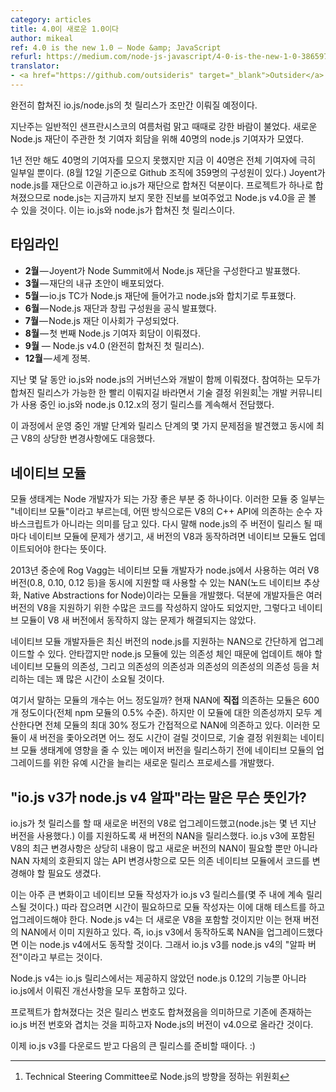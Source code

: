 ```yaml
---
category: articles
title: 4.0이 새로운 1.0이다
author: mikeal
ref: 4.0 is the new 1.0 — Node &amp; JavaScript
refurl: https://medium.com/node-js-javascript/4-0-is-the-new-1-0-386597a3436d
translator:
- <a href="https://github.com/outsideris" target="_blank">Outsider</a>
---
```


<!--
The first fully converged io.js/node.js release coming soon.

Last week was a typical San Francisco summer, sunny with occasionally hostile
winds. This was the setting for 40 node.js contributors to gather for the
first ever Collaborator Summit, organized by the new Node.js Foundation.
-->
완전히 합쳐진 io.js/node.js의 첫 릴리스가 조만간 이뤄질 예정이다.

지난주는 일반적인 샌프란시스코의 여름처럼 맑고 때때로 강한 바람이 불었다. 새로운 Node.js 재단이
주관한 첫 기여자 회담을 위해 40명의 node.js 기여자가 모였다.

<!--
A year ago we didn’t have 40 contributors to gather but today this represents
only a fraction of the total contributor base (359 GitHub org members as of
8/12). This is due in large part to Joyent’s migration of node.js to
a foundation and the merger of io.js into that foundation. As a unified
project node.js has seen more progress than ever and will soon see
Node.js v4.0 — the first unified release of the io.js and node.js codebases.
-->
1년 전만 해도 40명의 기여자를 모으지 못했지만 지금 이 40명은 전체 기여자에 극히 일부일 뿐이다.
(8월 12일 기준으로 Github 조직에 359명의 구성원이 있다.) Joyent가 node.js를 재단으로 이관하고
io.js가 재단으로 합쳐진 덕분이다. 프로젝트가 하나로 합쳐졌으므로 node.js는 지금까지 보지 못한 진보를
보여주었고 Node.js v4.0을 곧 볼 수 있을 것이다. 이는 io.js와 node.js가 합쳐진 첫 릴리스이다.

<!--
## Timeline
* **February** — Joyent announces formation of the Node.js Foundation at Node Summit.
* **March** — Foundation By-law drafts are circulated.
* **May** — io.js TC votes to enter the Node.js Foundation and merge with node.js.
* **June** — Official launch of the Node.js Foundation w/ founding members.
* **July** — Node.js Foundation Board of Directors established.
* **August** — First ever Node.js Collaborator Summit.
* **September** — Node.js v4.0 (first fully converged release).
* **December** — World Domination.
-->

## 타임라인
* **2월** — Joyent가 Node Summit에서 Node.js 재단을 구성한다고 발표했다.
* **3월** — 재단의 내규 초안이 배포되었다.
* **5월** — io.js TC가 Node.js 재단에 들어가고 node.js와 합치기로 투표했다.
* **6월** — Node.js 재단과 창립 구성원을 공식 발표했다.
* **7월** — Node.js 재단 이사회가 구성되었다.
* **8월** — 첫 번째 Node.js 기여자 회담이 이뤄졌다.
* **9월** — Node.js v4.0 (완전히 합쳐진 첫 릴리스).
* **12월** — 세계 정복.

<!--
For the last few months governance and development of io.js and node.js have
happened jointly. While everyone involved would like to see a converged release
happen as quickly as possible the TSC has also been dedicated to continuing
regular releases of io.js and node.js 0.12.x which are in use
by the developer community.
-->
지난 몇 달 동안 io.js와 node.js의 거버넌스와 개발이 함께 이뤄졌다. 참여하는 모두가 합쳐진 릴리스가
가능한 한 빨리 이뤄지길 바라면서 기술 결정 위원회[^1]는 개발 커뮤니티가 사용 중인 io.js와 node.js 0.12.x의
정기 릴리스를 계속해서 전담했다.

<!--
Along the way we discovered a few problems with the development and release
process we were operating under and have also struggled with
a recent sizable change to V8.
-->
이 과정에서 운영 중인 개발 단계와 릴리스 단계의 몇 가지 문제점을 발견했고 동시에 최근 V8의 상당한
변경사항에도 대응했다.

<!--
## Native Modules
-->

## 네이티브 모듈

<!--
The module ecosystem is one of the best parts of being a Node developer.
A tiny portion of these modules are what we call “native modules” meaning
that they rely, in some way, on V8's C++ API and are not purely JavaScript.
This has meant that every major release of node.js broke these native modules
and they would each have to be updated to work with a newer v8.
-->
모듈 생태계는 Node 개발자가 되는 가장 좋은 부분 중 하나이다.
이러한 모듈 중 일부는 "네이티브 모듈"이라고 부르는데, 어떤 방식으로든 V8의 C++ API에 의존하는 순수
자바스크립트가 아니라는 의미를 담고 있다. 다시 말해 node.js의 주 버전이 릴리스 될 때마다 네이티브
모듈에 문제가 생기고, 새 버전의 V8과 동작하려면 네이티브 모듈도 업데이트되어야 한다는 뜻이다.

<!--
In mid-2013 Rod Vagg released NAN (Native Abstractions for Node), a module
which can be used by native module developers to simultaneously support
multiple versions of V8 found in node.js (0.8, 0.10, 0.12, etc). This meant
that developers didn’t have to write lots of code to handle varying versions
of V8 but it didn’t stop native modules from being broken by new versions of V8.
-->
2013년 중순에 Rog Vagg는 네이티브 모듈 개발자가 node.js에서 사용하는
여러 V8 버전(0.8, 0.10, 0.12 등)을 동시에 지원할 때 사용할 수 있는 NAN(노드 네이티브 추상화,
Native Abstractions for Node)이라는 모듈을 개발했다. 덕분에 개발자들은 여러 버전의 V8을
지원하기 위한 수많은 코드를 작성하지 않아도 되었지만, 그렇다고 네이티브 모듈이 V8 새 버전에서
동작하지 않는 문제가 해결되지는 않았다.

<!--
For most of the history of NAN native module developers have been able
simply upgrade their version of NAN to one that includes support for
the latest version of node.js. Unfortunately, the deep dependency chains
found in node.js modules means that it still takes quite a bit of time for
the dependencies of a native module to be updated (and the deps of deps,
and deps of deps of deps, and so on).
-->
네이티브 모듈 개발자들은 최신 버전의 node.js를 지원하는 NAN으로 간단하게 업그레이드할 수 있다.
안타깝지만 node.js 모듈에 있는 의존성 체인 때문에 업데이트 해야 할 네이티브 모듈의 의존성, 그리고
의존성의 의존성과 의존성의 의존성의 의존성 등을 처리하는 데는 꽤 많은 시간이 소요될 것이다.

<!--
How many modules are we talking about? Less than 600 modules currently
depend **directly** on NAN (less than half a percent of the total modules
in NPM) but if you factor in all the deep dependencies on those modules up
to 30% of the modules in npm depend indirectly on NAN. Being that it takes
a while for these modules to all catch up to new versions the TSC developed
a new release process which leaves a longer period of time for modules
to upgrade before major releases go out that affect the native module ecosystem.
-->
여기서 말하는 모듈의 개수는 어느 정도일까? 현재 NAN에 **직접** 의존하는 모듈은 600개
정도이다(전체 npm 모듈의 0.5% 수준). 하지만 이 모듈에 대한 의존성까지 모두 계산한다면 전체 모듈의
최대 30% 정도가 간접적으로 NAN에 의존하고 있다. 이러한 모듈이 새 버전을 좇아오려면 어느 정도 시간이
걸릴 것이므로, 기술 결정 위원회는 네이티브 모듈 생태계에 영향을 줄 수 있는 메이저 버전을 릴리스하기 전에
네이티브 모듈의 업그레이드를 위한 유예 시간을 늘리는 새로운 릴리스 프로세스를 개발했다.

<!--
## What does “io.js v3 is node.js v4 alpha” mean?
-->

## "io.js v3가 node.js v4 알파"라는 말은 무슨 뜻인가?

<!--
When io.js was first released it upgraded to a newer version of V8
(node.js was a few years out of date) and a new version of NAN was released
to support it. Recent changes to V8 which are included in io.js v3 are much
more profound and require not only a newer version of NAN but a breaking API
change in NAN itself which requires code changes in all dependent native modules.
-->
io.js가 첫 릴리스를 할 때 새로운 버전의 V8로 업그레이드했고(node.js는 몇 년 지난 버전을 사용했다.)
이를 지원하도록 새 버전의 NAN을 릴리스했다. io.js v3에 포함된 V8의 최근 변경사항은 상당히 내용이
많고 새로운 버전의 NAN이 필요할 뿐만 아니라 NAN 자체의 호환되지 않는 API 변경사항으로 모든 의존
네이티브 모듈에서 코드를 변경해야 할 필요도 생겼다.

<!--
Knowing that this is a big change and that native module authors need time
to catch up io.js v3 has been released, and will continue to be released
in the coming weeks, for module authors to test and upgrade against.
Node.js v4 will contain an even newer V8, but one that is already supported
by the current version of NAN. This means that everyone who upgrades NAN
to work on io.js v3 will also work with node.js v4 which is why we are
calling io.js v3 an “alpha series” for node.js v4.
-->
이는 아주 큰 변화이고 네이티브 모듈 작성자가 io.js v3 릴리스를(몇 주 내에 계속 릴리스될 것이다.) 따라
잡으려면 시간이 필요하므로 모듈 작성자는 이에 대해 테스트를 하고 업그레이드해야 한다. Node.js v4는
더 새로운 V8을 포함할 것이지만 이는 현재 버전의 NAN에서 이미 지원하고 있다. 즉, io.js v3에서
동작하도록 NAN을 업그레이드했다면 이는 node.js v4에서도 동작할 것이다. 그래서 io.js v3를
node.js v4의 "알파 버전"이라고 부르는 것이다.

<!--
Node.js v4 will contain all the improvements made in io.js as well as features
from node.js 0.12 that have not yet been present in an io.js release.

Having a converged project means converged release numbers which is
why Node.js is jumping to v4.0 and avoiding overlap with any existing
io.js version numbers.

Now, go ahead and download io.js v3 and start preparing
for our next big release :)
-->
Node.js v4는 io.js 릴리스에서는 제공하지 않았던 node.js 0.12의 기능뿐 아니라 io.js에서
이뤄진 개선사항을 모두 포함하고 있다.

프로젝트가 합쳐졌다는 것은 릴리스 번호도 합쳐졌음을 의미하므로 기존에 존재하는 io.js 버전 번호와
겹치는 것을 피하고자 Node.js의 버전이 v4.0으로 올라간 것이다.

이제 io.js v3를 다운로드 받고 다음의 큰 릴리스를 준비할 때이다. :)

[^1]: Technical Steering Committee로 Node.js의 방향을 정하는 위원회
